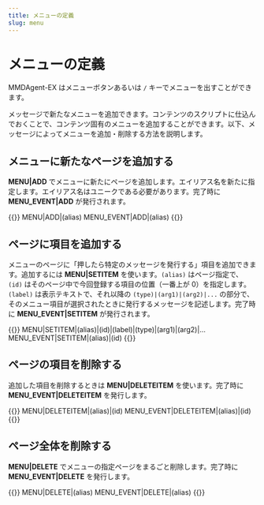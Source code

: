 ```yaml
---
title: メニューの定義
slug: menu
---
```

# メニューの定義

MMDAgent-EX はメニューボタンあるいは `/` キーでメニューを出すことができます。

メッセージで新たなメニューを追加できます。コンテンツのスクリプトに仕込んでおくことで、コンテンツ固有のメニューを追加することができます。以下、メッセージによってメニューを追加・削除する方法を説明します。

## メニューに新たなページを追加する

**MENU|ADD** でメニューに新たにページを追加します。エイリアス名を新たに指定します。エイリアス名はユニークである必要があります。完了時に **MENU_EVENT|ADD** が発行されます。

{{<message>}}
MENU|ADD|(alias)
MENU_EVENT|ADD|(alias)
{{</message>}}

## ページに項目を追加する

メニューのページに「押したら特定のメッセージを発行する」項目を追加できます。追加するには
**MENU|SETITEM** を使います。`(alias)` はページ指定で、`(id)` はそのページ中で今回登録する項目の位置（一番上が 0）を指定します。`(label)` は表示テキストで、それ以降の `(type)|(arg1)|(arg2)|...` の部分で、そのメニュー項目が選択されたときに発行するメッセージを記述します。完了時に **MENU_EVENT|SETITEM** が発行されます。

{{<message>}}
MENU|SETITEM|(alias)|(id)|(label)|(type)|(arg1)|(arg2)|...
MENU_EVENT|SETITEM|(alias)|(id)
{{</message>}}

## ページの項目を削除する

追加した項目を削除するときは **MENU|DELETEITEM** を使います。完了時に **MENU_EVENT|DELETEITEM** を発行します。

{{<message>}}
MENU|DELETEITEM|(alias)|(id)
MENU_EVENT|DELETEITEM|(alias)|(id)
{{</message>}}

## ページ全体を削除する

**MENU|DELETE** でメニューの指定ページをまるごと削除します。完了時に **MENU_EVENT|DELETE** を発行します。

{{<message>}}
MENU|DELETE|(alias)
MENU_EVENT|DELETE|(alias)
{{</message>}}
